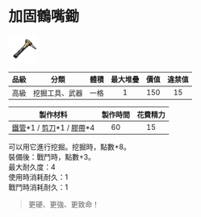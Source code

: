 # 加固鶴嘴鋤

![img](images/item_pic_JGHZC.png)

|品級|分類|體積|最大堆疊|價值|違禁值|
|:--:|:--:|:--:|:--:|:--:|:--:|
|高級|挖掘工具、武器|一格|1|150|15|

|製作材料|製作時間|花費精力|
|:--:|:--:|:--:|
|[鐵管](164-鐵管.md)\*1 / [剪刀](152-剪刀.md)\*1 / [膠帶](121-膠帶.md)\*4|60|15|

可以用它進行挖掘。挖掘時，點數+8。\
裝備後：戰鬥時，點數+3。\
最大耐久度：4\
使用時消耗耐久：1\
戰鬥時消耗耐久：1

> 更硬、更強、更致命！
